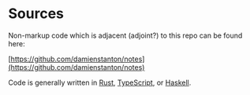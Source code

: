 # Sources

Non-markup code which is adjacent (adjoint?) to this repo can be found here:

[https://github.com/damienstanton/notes](https://github.com/damienstanton/notes)

Code is generally written in [Rust](https://rust-lang.org), [TypeScript](https://typescriptlang.org), or [Haskell](https://haskell.org).
